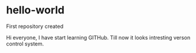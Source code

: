 # hello-world
First repository created

Hi everyone, I have start learning GITHub.
Till now it looks intresting verson control system.

